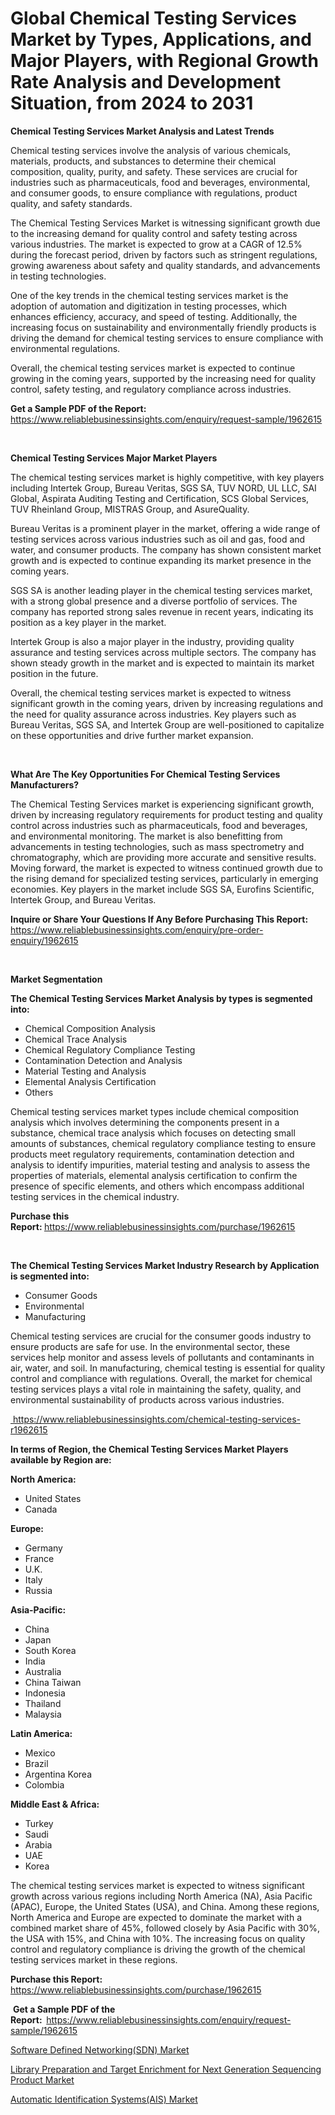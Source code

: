 <p><h1>Global Chemical Testing Services Market by Types, Applications, and Major Players, with Regional Growth Rate Analysis and Development Situation, from 2024 to 2031</h1></p><p><strong>Chemical Testing Services Market Analysis and Latest Trends</strong></p>
<p><p>Chemical testing services involve the analysis of various chemicals, materials, products, and substances to determine their chemical composition, quality, purity, and safety. These services are crucial for industries such as pharmaceuticals, food and beverages, environmental, and consumer goods, to ensure compliance with regulations, product quality, and safety standards.</p><p>The Chemical Testing Services Market is witnessing significant growth due to the increasing demand for quality control and safety testing across various industries. The market is expected to grow at a CAGR of 12.5% during the forecast period, driven by factors such as stringent regulations, growing awareness about safety and quality standards, and advancements in testing technologies.</p><p>One of the key trends in the chemical testing services market is the adoption of automation and digitization in testing processes, which enhances efficiency, accuracy, and speed of testing. Additionally, the increasing focus on sustainability and environmentally friendly products is driving the demand for chemical testing services to ensure compliance with environmental regulations.</p><p>Overall, the chemical testing services market is expected to continue growing in the coming years, supported by the increasing need for quality control, safety testing, and regulatory compliance across industries.</p></p>
<p><strong>Get a Sample PDF of the Report:&nbsp;</strong> <a href="https://www.reliablebusinessinsights.com/enquiry/request-sample/1962615">https://www.reliablebusinessinsights.com/enquiry/request-sample/1962615</a></p>
<p>&nbsp;</p>
<p><strong>Chemical Testing Services Major Market Players</strong></p>
<p><p>The chemical testing services market is highly competitive, with key players including Intertek Group, Bureau Veritas, SGS SA, TUV NORD, UL LLC, SAI Global, Aspirata Auditing Testing and Certification, SCS Global Services, TUV Rheinland Group, MISTRAS Group, and AsureQuality.</p><p>Bureau Veritas is a prominent player in the market, offering a wide range of testing services across various industries such as oil and gas, food and water, and consumer products. The company has shown consistent market growth and is expected to continue expanding its market presence in the coming years.</p><p>SGS SA is another leading player in the chemical testing services market, with a strong global presence and a diverse portfolio of services. The company has reported strong sales revenue in recent years, indicating its position as a key player in the market.</p><p>Intertek Group is also a major player in the industry, providing quality assurance and testing services across multiple sectors. The company has shown steady growth in the market and is expected to maintain its market position in the future.</p><p>Overall, the chemical testing services market is expected to witness significant growth in the coming years, driven by increasing regulations and the need for quality assurance across industries. Key players such as Bureau Veritas, SGS SA, and Intertek Group are well-positioned to capitalize on these opportunities and drive further market expansion.</p></p>
<p>&nbsp;</p>
<p><strong>What Are The Key Opportunities For Chemical Testing Services Manufacturers?</strong></p>
<p><p>The Chemical Testing Services market is experiencing significant growth, driven by increasing regulatory requirements for product testing and quality control across industries such as pharmaceuticals, food and beverages, and environmental monitoring. The market is also benefitting from advancements in testing technologies, such as mass spectrometry and chromatography, which are providing more accurate and sensitive results. Moving forward, the market is expected to witness continued growth due to the rising demand for specialized testing services, particularly in emerging economies. Key players in the market include SGS SA, Eurofins Scientific, Intertek Group, and Bureau Veritas.</p></p>
<p><strong>Inquire or Share Your Questions If Any Before Purchasing This Report:</strong> <a href="https://www.reliablebusinessinsights.com/enquiry/pre-order-enquiry/1962615">https://www.reliablebusinessinsights.com/enquiry/pre-order-enquiry/1962615</a></p>
<p>&nbsp;</p>
<p><strong>Market Segmentation</strong></p>
<p><strong>The Chemical Testing Services Market Analysis by types is segmented into:</strong></p>
<p><ul><li>Chemical Composition Analysis</li><li>Chemical Trace Analysis</li><li>Chemical Regulatory Compliance Testing</li><li>Contamination Detection and Analysis</li><li>Material Testing and Analysis</li><li>Elemental Analysis Certification</li><li>Others</li></ul></p>
<p><p>Chemical testing services market types include chemical composition analysis which involves determining the components present in a substance, chemical trace analysis which focuses on detecting small amounts of substances, chemical regulatory compliance testing to ensure products meet regulatory requirements, contamination detection and analysis to identify impurities, material testing and analysis to assess the properties of materials, elemental analysis certification to confirm the presence of specific elements, and others which encompass additional testing services in the chemical industry.</p></p>
<p><strong>Purchase this Report:&nbsp;</strong><a href="https://www.reliablebusinessinsights.com/purchase/1962615">https://www.reliablebusinessinsights.com/purchase/1962615</a></p>
<p>&nbsp;</p>
<p><strong>The Chemical Testing Services Market Industry Research by Application is segmented into:</strong></p>
<p><ul><li>Consumer Goods</li><li>Environmental</li><li>Manufacturing</li></ul></p>
<p><p>Chemical testing services are crucial for the consumer goods industry to ensure products are safe for use. In the environmental sector, these services help monitor and assess levels of pollutants and contaminants in air, water, and soil. In manufacturing, chemical testing is essential for quality control and compliance with regulations. Overall, the market for chemical testing services plays a vital role in maintaining the safety, quality, and environmental sustainability of products across various industries.</p></p>
<p><a href="https://www.reliablebusinessinsights.com/chemical-testing-services-r1962615">&nbsp;https://www.reliablebusinessinsights.com/chemical-testing-services-r1962615</a></p>
<p><strong>In terms of Region, the Chemical Testing Services Market Players available by Region are:</strong></p>
<p>
    <p> <strong> North America: </strong>
        <ul>
            <li>United States</li>
            <li>Canada</li>
        </ul>
        </p> 
    <p> <strong> Europe: </strong>
        <ul>
            <li>Germany</li>
            <li>France</li>
            <li>U.K.</li>
            <li>Italy</li>
            <li>Russia</li>
        </ul>
        </p> 
    <p> <strong> Asia-Pacific: </strong>
        <ul>
            <li>China</li>
            <li>Japan</li>
            <li>South Korea</li>
            <li>India</li>
            <li>Australia</li>
            <li>China Taiwan</li>
            <li>Indonesia</li>
            <li>Thailand</li>
            <li>Malaysia</li>
        </ul>
        </p> 
    <p> <strong> Latin America: </strong>
        <ul>
            <li>Mexico</li>
            <li>Brazil</li>
            <li>Argentina Korea</li>
            <li>Colombia</li>
        </ul>
        </p> 
    <p> <strong> Middle East & Africa: </strong>
        <ul>
            <li>Turkey</li>
            <li>Saudi</li>
            <li>Arabia</li>
            <li>UAE</li>
            <li>Korea</li>
        </ul>
    </p>
    </p>
<p><p>The chemical testing services market is expected to witness significant growth across various regions including North America (NA), Asia Pacific (APAC), Europe, the United States (USA), and China. Among these regions, North America and Europe are expected to dominate the market with a combined market share of 45%, followed closely by Asia Pacific with 30%, the USA with 15%, and China with 10%. The increasing focus on quality control and regulatory compliance is driving the growth of the chemical testing services market in these regions.</p></p>
<p><strong>Purchase this Report: </strong><a href="https://www.reliablebusinessinsights.com/purchase/1962615">https://www.reliablebusinessinsights.com/purchase/1962615</a></p>
<p>&nbsp;<strong>Get a Sample PDF of the Report:&nbsp;&nbsp;</strong><a href="https://www.reliablebusinessinsights.com/enquiry/request-sample/1962615">https://www.reliablebusinessinsights.com/enquiry/request-sample/1962615</a></p>
<p><strong></strong></p>
<p><p><a href="https://github.com/gamblestampleyjenny50m5sl6/Market-Research-Report-List-3/blob/main/software-defined-networkingsdn-market.md">Software Defined Networking(SDN) Market</a></p><p><a href="https://view.publitas.com/reportprime-1/library-preparation-and-target-enrichment-for-next-generation-sequencing-product-market-a-global-and-regional-analysis-focus-on-end-user-product-and-region-analysis-and-forecast-2024-2031/">Library Preparation and Target Enrichment for Next Generation Sequencing Product Market</a></p><p><a href="https://github.com/wwwkeltoum/Market-Research-Report-List-4/blob/main/automatic-identification-systemsais-market.md">Automatic Identification Systems(AIS) Market</a></p></p>